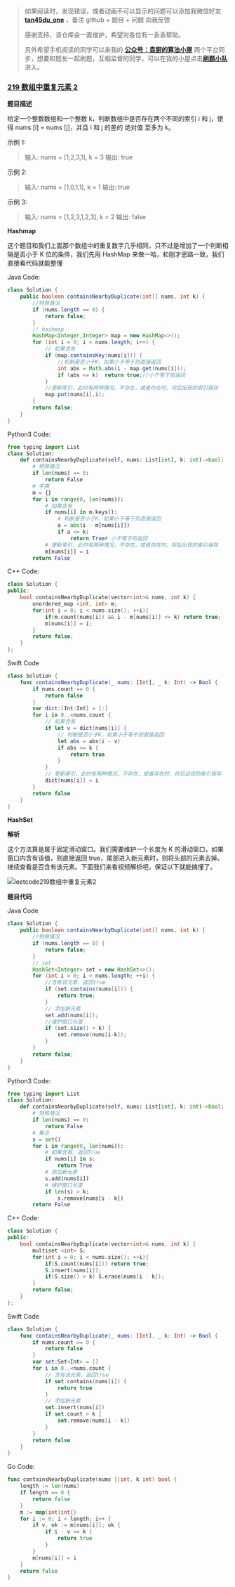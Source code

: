 > 如果阅读时，发现错误，或者动画不可以显示的问题可以添加我微信好友 **[tan45du_one](https://raw.githubusercontent.com/tan45du/tan45du.github.io/master/个人微信.15egrcgqd94w.jpg)** ，备注 github + 题目 + 问题 向我反馈
>
> 感谢支持，该仓库会一直维护，希望对各位有一丢丢帮助。
>
> 另外希望手机阅读的同学可以来我的 <u>[**公众号：袁厨的算法小屋**](https://raw.githubusercontent.com/tan45du/test/master/微信图片_20210320152235.2pthdebvh1c0.png)</u> 两个平台同步，想要和题友一起刷题，互相监督的同学，可以在我的小屋点击<u>[**刷题小队**](https://raw.githubusercontent.com/tan45du/test/master/微信图片_20210320152235.2pthdebvh1c0.png)</u>进入。

### [219 数组中重复元素 2](https://leetcode-cn.com/problems/contains-duplicate-ii/)

**题目描述**

给定一个整数数组和一个整数 k，判断数组中是否存在两个不同的索引 i 和 j，使得 nums [i] = nums [j]，并且 i 和 j 的差的 绝对值 至多为 k。

示例 1:

> 输入: nums = [1,2,3,1], k = 3
> 输出: true

示例 2:

> 输入: nums = [1,0,1,1], k = 1
> 输出: true

示例 3:

> 输入: nums = [1,2,3,1,2,3], k = 2
> 输出: false

**Hashmap**

这个题目和我们上面那个数组中的重复数字几乎相同，只不过是增加了一个判断相隔是否小于 K 位的条件，我们先用 HashMap 来做一哈，和刚才思路一致，我们直接看代码就能整懂

Java Code:

```java
class Solution {
    public boolean containsNearbyDuplicate(int[] nums, int k) {
        //特殊情况
        if (nums.length == 0) {
            return false;
        }
        // hashmap
        HashMap<Integer,Integer> map = new HashMap<>();
        for (int i = 0; i < nums.length; i++) {
            // 如果含有
            if (map.containsKey(nums[i])) {
                //判断是否小于K，如果小于等于则直接返回
                int abs = Math.abs(i - map.get(nums[i]));
                if (abs <= k)  return true;//小于等于则返回        
            }
            //更新索引，此时有两种情况，不存在，或者存在时，将后出现的索引保存
            map.put(nums[i],i);
        }
        return false;
    }
}
```

Python3 Code:

```python
from typing import List
class Solution:
    def containsNearbyDuplicate(self, nums: List[int], k: int)->bool:
        # 特殊情况
        if len(nums) == 0:
            return False
        # 字典
        m = {}
        for i in range(0, len(nums)):
            # 如果含有
            if nums[i] in m.keys():
                # 判断是否小于K，如果小于等于则直接返回
                a = abs(i - m[nums[i]])
                if a <= k:
                    return True# 小于等于则返回  
            # 更新索引，此时有两种情况，不存在，或者存在时，将后出现的索引保存
            m[nums[i]] = i
        return False
```

C++ Code:

```cpp
class Solution {
public:
    bool containsNearbyDuplicate(vector<int>& nums, int k) {
        unordered_map <int, int> m;
        for(int i = 0; i < nums.size(); ++i){
            if(m.count(nums[i]) && i - m[nums[i]] <= k) return true;
            m[nums[i]] = i;
        }
        return false;
    }
};
```

Swift Code

```swift
class Solution {
    func containsNearbyDuplicate(_ nums: [Int], _ k: Int) -> Bool {
        if nums.count == 0 {
            return false
        }
        var dict:[Int:Int] = [:]
        for i in 0..<nums.count {
            // 如果含有
            if let v = dict[nums[i]] {
                // 判断是否小于K，如果小于等于则直接返回
                let abs = abs(i - v)
                if abs <= k {
                    return true
                }
            }
            // 更新索引，此时有两种情况，不存在，或者存在时，将后出现的索引保存
            dict[nums[i]] = i
        }
        return false
    }
}
```

**HashSet**

**解析**

这个方法算是属于固定滑动窗口。我们需要维护一个长度为 K 的滑动窗口，如果窗口内含有该值，则直接返回 true，尾部进入新元素时，则将头部的元素去掉。继续查看是否含有该元素。下面我们来看视频解析吧，保证以下就能搞懂了。

![leetcode219数组中重复元素2](https://cdn.jsdelivr.net/gh/tan45du/test1@master/20210122/leetcode219数组中重复元素2.6m947ehfpb40.gif)

**题目代码**

Java Code

```java
class Solution {
    public boolean containsNearbyDuplicate(int[] nums, int k) {
        //特殊情况
        if (nums.length == 0) {
            return false;
        }
        // set
        HashSet<Integer> set = new HashSet<>();
        for (int i = 0; i < nums.length; ++i) {
            //含有该元素，返回true
            if (set.contains(nums[i])) {
                return true;
            }
            // 添加新元素
            set.add(nums[i]);
            //维护窗口长度
            if (set.size() > k) {
                set.remove(nums[i-k]);
            }
        }
        return false;
    }
}
```

Python3 Code:

```python
from typing import List
class Solution:
    def containsNearbyDuplicate(self, nums: List[int], k: int)->bool:
        # 特殊情况
        if len(nums) == 0:
            return False
        # 集合
        s = set()
        for i in range(0, len(nums)):
            # 如果含有，返回True
            if nums[i] in s:
                return True
            # 添加新元素
            s.add(nums[i])
            # 维护窗口长度
            if len(s) > k:
                s.remove(nums[i - k])
        return False
```

C++ Code:

```cpp
class Solution {
public:
    bool containsNearbyDuplicate(vector<int>& nums, int k) {
        multiset <int> S;
        for(int i = 0; i < nums.size(); ++i){
            if(S.count(nums[i])) return true;
            S.insert(nums[i]);
            if(S.size() > k) S.erase(nums[i - k]);
        }
        return false;
    }
};
```

Swift Code

```swift
class Solution {
    func containsNearbyDuplicate(_ nums: [Int], _ k: Int) -> Bool {
        if nums.count == 0 {
            return false
        }
        var set:Set<Int> = []
        for i in 0..<nums.count {
            // 含有该元素，返回true
            if set.contains(nums[i]) {
                return true
            }
            // 添加新元素
            set.insert(nums[i])
            if set.count > k {
                set.remove(nums[i - k])
            }
        }
        return false
    }
}
```

Go Code:

```go
func containsNearbyDuplicate(nums []int, k int) bool {
    length := len(nums)
    if length == 0 {
        return false
    }
    m := map[int]int{}
    for i := 0; i < length; i++ {
        if v, ok := m[nums[i]]; ok {
            if i - v <= k {
                return true
            }
        }
        m[nums[i]] = i
    }
    return false
}
```

